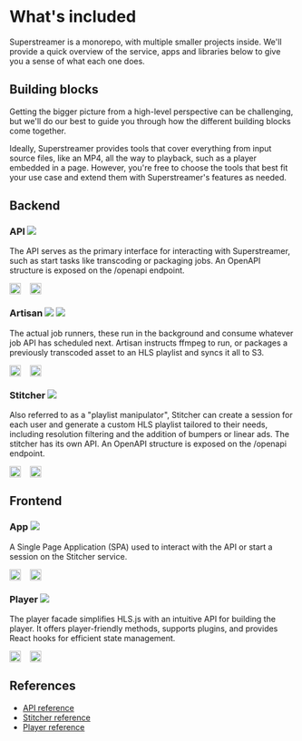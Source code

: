 # What's included

Superstreamer is a monorepo, with multiple smaller projects inside. We'll provide a quick overview of the service, apps and libraries below to give you a sense of what each one does.

## Building blocks

Getting the bigger picture from a high-level perspective can be challenging, but we'll do our best to guide you through how the different building blocks come together. 

Ideally, Superstreamer provides tools that cover everything from input source files, like an MP4, all the way to playback, such as a player embedded in a page. However, you're free to choose the tools that best fit your use case and extend them with Superstreamer's features as needed.

## Backend

<div class="package">
  <h3>API <img src="/icon-api.svg" /></h3>
  <p>
    The API serves as the primary interface for interacting with Superstreamer, such as start tasks like transcoding or packaging jobs. An OpenAPI structure is exposed on the /openapi endpoint.
  </p>
   <div style="display: flex; gap: 1rem;">
    <a href="https://hub.docker.com/r/superstreamerapp/api" target="_blank">
      <img src="/button-dockerhub.webp" style="max-height: 1.5rem; width: 100%;" />
    </a>
    <a href="https://github.com/superstreamerapp/superstreamer/tree/main/apps/api" target="_blank">
      <img src="/icon-github.svg" style="max-height: 1.5rem; width: 100%;" />
    </a>
  </div>
</div>

<div class="package">
  <h3>Artisan <img src="/icon-transcode.svg" /> <img src="/icon-package.svg" /></h3>
  <p>
    The actual job runners, these run in the background and consume whatever job API has scheduled next. Artisan instructs ffmpeg to run, or packages a previously transcoded asset to an HLS playlist and syncs it all to S3.
  </p>
   <div style="display: flex; gap: 1rem;">
    <a href="https://hub.docker.com/r/superstreamerapp/artisan" target="_blank">
      <img src="/button-dockerhub.webp" style="max-height: 1.5rem; width: 100%;" />
    </a>
    <a href="https://github.com/superstreamerapp/superstreamer/tree/main/apps/artisan" target="_blank">
      <img src="/icon-github.svg" style="max-height: 1.5rem; width: 100%;" />
    </a>
  </div>
</div>

<div class="package">
  <h3>Stitcher <img src="/icon-stitcher.svg" /></h3>
  <p>
    Also referred to as a "playlist manipulator", Stitcher can create a session for each user and generate a custom HLS playlist tailored to their needs, including resolution filtering and the addition of bumpers or linear ads. The stitcher has its own API.  An OpenAPI structure is exposed on the /openapi endpoint.
  </p>
  <div style="display: flex; gap: 1rem;">
    <a href="https://hub.docker.com/r/superstreamerapp/stitcher" target="_blank">
      <img src="/button-dockerhub.webp" style="max-height: 1.5rem; width: 100%;" />
    </a>
    <a href="https://github.com/superstreamerapp/superstreamer/tree/main/apps/stitcher" target="_blank">
      <img src="/icon-github.svg" style="max-height: 1.5rem; width: 100%;" />
    </a>
  </div>
</div>

## Frontend

<div class="package">
  <h3>App <img src="/icon-app.svg" /></h3>
  <p>
    A Single Page Application (SPA) used to interact with the API or start a session on the Stitcher service.
  </p>
   <div style="display: flex; gap: 1rem;">
    <a href="https://hub.docker.com/r/superstreamerapp/app" target="_blank">
      <img src="/button-dockerhub.webp" style="max-height: 1.5rem; width: 100%;" />
    </a>
    <a href="https://github.com/superstreamerapp/superstreamer/tree/main/apps/app" target="_blank">
      <img src="/icon-github.svg" style="max-height: 1.5rem; width: 100%;" />
    </a>
  </div>
</div>

<div class="package">
  <h3>Player <img src="/icon-player.svg" /></h3>
  <p>
    The player facade simplifies HLS.js with an intuitive API for building the player. It offers player-friendly methods, supports plugins, and provides React hooks for efficient state management.
  </p>
   <div style="display: flex; gap: 1rem;">
    <a href="https://www.npmjs.com/package/@superstreamer/player" target="_blank">
      <img src="/button-npm.webp" style="max-height: 1.5rem; width: 100%;" />
    </a>
    <a href="https://github.com/superstreamerapp/superstreamer/tree/main/packages/player" target="_blank">
      <img src="/icon-github.svg" style="max-height: 1.5rem; width: 100%;" />
    </a>
  </div>
</div>

## References

- [API reference](/reference/api)
- [Stitcher reference](/reference/stitcher)
- [Player reference](/reference/player)